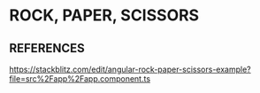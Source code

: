 # ROCK, PAPER, SCISSORS

## REFERENCES
https://stackblitz.com/edit/angular-rock-paper-scissors-example?file=src%2Fapp%2Fapp.component.ts